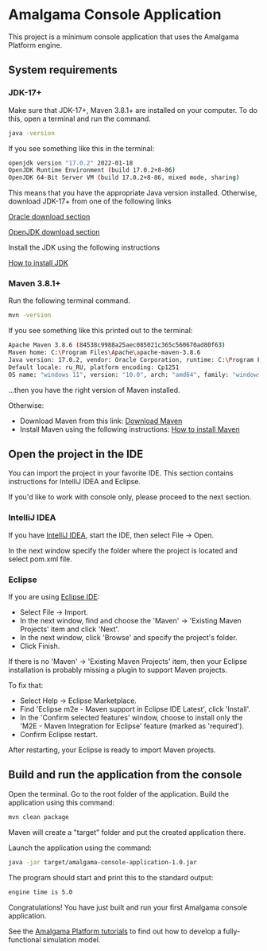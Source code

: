 # Amalgama Console Application

This project is a minimum console application that uses the Amalgama Platform engine.


## System requirements

### JDK-17+

Make sure that JDK-17+, Maven 3.8.1+ are installed on your computer.
To do this, open a terminal and run the command.

```sh
java -version
```

If you see something like this in the terminal:

```sh
openjdk version "17.0.2" 2022-01-18
OpenJDK Runtime Environment (build 17.0.2+8-86)
OpenJDK 64-Bit Server VM (build 17.0.2+8-86, mixed mode, sharing)
```

This means that you have the appropriate Java version installed.
Otherwise, download JDK-17+ from one of the following links 

[Oracle download section](https://www.oracle.com/java/technologies/downloads/) 

[OpenJDK download section](https://jdk.java.net/archive/)


Install the JDK using the following instructions

[How to install JDK](https://docs.oracle.com/en/java/javase/17/install/overview-jdk-installation.html)


### Maven 3.8.1+

Run the following terminal command.

```sh
mvn -version
```

If you see something like this printed out to the terminal:

```sh
Apache Maven 3.8.6 (84538c9988a25aec085021c365c560670ad80f63)
Maven home: C:\Program Files\Apache\apache-maven-3.8.6
Java version: 17.0.2, vendor: Oracle Corporation, runtime: C:\Program Files\Java\jdk-17.0.2
Default locale: ru_RU, platform encoding: Cp1251
OS name: "windows 11", version: "10.0", arch: "amd64", family: "windows"
```

...then you have the right version of Maven installed.

Otherwise:
- Download Maven from this link: [Download Maven](https://maven.apache.org/download.cgi)
- Install Maven using the following instructions: [How to install Maven](https://maven.apache.org/install.html)



## Open the project in the IDE

You can import the project in your favorite IDE.
This section contains instructions for IntelliJ IDEA and Eclipse.

If you'd like to work with console only, please proceed to the next section.

### IntelliJ IDEA

If you have [IntelliJ IDEA](https://www.jetbrains.com/idea/download/), 
start the IDE, then select File -> Open.

In the next window specify the folder where the project is located and select pom.xml file.

### Eclipse

If you are using 
[Eclipse IDE](https://www.eclipse.org/downloads/):
- Select File -> Import. 
- In the next window, find and choose the 'Maven' -> 'Existing Maven Projects' item and click 'Next'.
- In the next window, click 'Browse' and specify the project's folder.
- Click Finish.

If there is no 'Maven' -> 'Existing Maven Projects' item, then your Eclipse installation is probably missing a plugin to support Maven projects.

To fix that:
- Select Help -> Eclipse Marketplace.
- Find 'Eclipse m2e - Maven support in Eclipse IDE Latest', click 'Install'.
- In the 'Confirm selected features' window, choose to install only the 'M2E - Maven Integration for Eclipse' feature (marked as 'required'). 
- Confirm Eclipse restart.

After restarting, your Eclipse is ready to import Maven projects.





## Build and run the application from the console

Open the terminal. 
Go to the root folder of the application. 
Build the application using this command:

```sh
mvn clean package
```

Maven will create a "target" folder and put the created application there.

Launch the application using the command:

```sh
java -jar target/amalgama-console-application-1.0.jar
```

The program should start and print this to the standard output:

```sh
engine time is 5.0
```

Congratulations! You have just built and run your first Amalgama console application.

See the [Amalgama Platform tutorials](https://platform.amalgamasimulation.com/amalgama/Tutorials/tutorials_overview.html) to find out how to develop
a fully-functional simulation model.